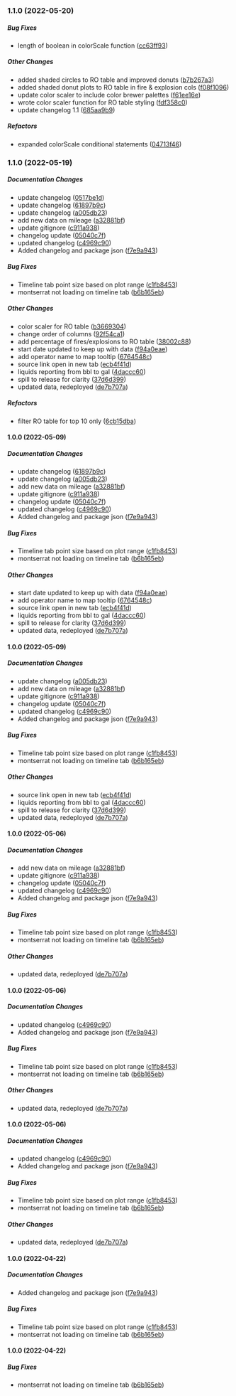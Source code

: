 ### 1.1.0 (2022-05-20)

##### Bug Fixes

*  length of boolean in colorScale function ([cc63ff93](https://github.com/jmceager/pw-dashboard/commit/cc63ff9321b7eaeae9485cb93c6e708ad0cb7388))

##### Other Changes

*  added shaded circles to RO table and improved donuts ([b7b267a3](https://github.com/jmceager/pw-dashboard/commit/b7b267a3122a8e265d10fb5dcb4b13d7e09c6d5e))
*  added shaded donut plots to RO table in fire & explosion cols ([f08f1096](https://github.com/jmceager/pw-dashboard/commit/f08f109658e720dfe25e98079a34694aa7d6bf37))
*  update color scaler to include color brewer palettes ([f61ee16e](https://github.com/jmceager/pw-dashboard/commit/f61ee16ece6cd8324844cb988fad4931f78d152f))
*  wrote color scaler function for RO table styling ([fdf358c0](https://github.com/jmceager/pw-dashboard/commit/fdf358c0f720712a4c70e981dd261ef3d4ce7c69))
*  update changelog 1.1 ([685aa9b9](https://github.com/jmceager/pw-dashboard/commit/685aa9b957f6f089f1e96f0b1b6b54a3ca30d0c5))

##### Refactors

*  expanded colorScale conditional statements ([04713f46](https://github.com/jmceager/pw-dashboard/commit/04713f467696407f92b309ddb6f0acd732f0a990))

### 1.1.0 (2022-05-19)

##### Documentation Changes

*  update changelog ([0517be1d](https://github.com/jmceager/pw-dashboard/commit/0517be1d76413c5be1e1030a728284cc2577cf37))
*  update changelog ([61897b9c](https://github.com/jmceager/pw-dashboard/commit/61897b9c04cb8d99393c399502a70ff1adf1305c))
*  update changelog ([a005db23](https://github.com/jmceager/pw-dashboard/commit/a005db23731f4a38e98b126a794c442491971a6d))
*  add new data on mileage ([a32881bf](https://github.com/jmceager/pw-dashboard/commit/a32881bf15f5af730dbfdefac8722a3f58401053))
*  update gitignore ([c911a938](https://github.com/jmceager/pw-dashboard/commit/c911a938d0a910c1ae0cdee29b0672141a5935e6))
*  changelog update ([05040c7f](https://github.com/jmceager/pw-dashboard/commit/05040c7f7e79fd6eaf0b1aac2a3006ecc8a3ba2d))
*  updated changelog ([c4969c90](https://github.com/jmceager/pw-dashboard/commit/c4969c90e4caae4f5741f4b69c72742d2da97e13))
*  Added changelog and package json ([f7e9a943](https://github.com/jmceager/pw-dashboard/commit/f7e9a943d350230e0e7505d1ac35dec2c98ba7f8))

##### Bug Fixes

*  Timeline tab point size based on plot range ([c1fb8453](https://github.com/jmceager/pw-dashboard/commit/c1fb84530011b3d0e279a9fef3dd5840b1e2b0c2))
*  montserrat not loading on timeline tab ([b6b165eb](https://github.com/jmceager/pw-dashboard/commit/b6b165eb73781879917b326c8e4eda79bbd88092))

##### Other Changes

*  color scaler for RO table ([b3669304](https://github.com/jmceager/pw-dashboard/commit/b3669304b3e8139298fb8064d1a3c25a879ceb13))
*  change order of columns ([92f54ca1](https://github.com/jmceager/pw-dashboard/commit/92f54ca16f081cb98cfdfc3110a2df013364743a))
*  add percentage of fires/explosions to RO table ([38002c88](https://github.com/jmceager/pw-dashboard/commit/38002c884354583a918bc24f820fe9b07742fb04))
*  start date updated to keep up with data ([f94a0eae](https://github.com/jmceager/pw-dashboard/commit/f94a0eae3cf25a130013e362b1adfb3e57bdb929))
*  add operator name to map tooltip ([6764548c](https://github.com/jmceager/pw-dashboard/commit/6764548c0e9066d6674407eb6ff68f8b60f9a91b))
*  source link open in new tab ([ecb4f41d](https://github.com/jmceager/pw-dashboard/commit/ecb4f41d471c5d7e267137bfa4c2a6a3f4b12df2))
*  liquids reporting from bbl to gal ([4daccc60](https://github.com/jmceager/pw-dashboard/commit/4daccc60b1acd680d6c5fc59619c308d1da855b1))
*  spill to release for clarity ([37d6d399](https://github.com/jmceager/pw-dashboard/commit/37d6d3999e5aa88fb190a81deb5347ca937b97be))
*  updated data, redeployed ([de7b707a](https://github.com/jmceager/pw-dashboard/commit/de7b707a22818d9667ee0e137b0ecd486b27f2ad))

##### Refactors

*  filter RO table for top 10 only ([6cb15dba](https://github.com/jmceager/pw-dashboard/commit/6cb15dba9dce077365d492784a4c4b28fcc1e7ad))


#### 1.0.0 (2022-05-09)

##### Documentation Changes

*  update changelog ([61897b9c](https://github.com/jmceager/pw-dashboard/commit/61897b9c04cb8d99393c399502a70ff1adf1305c))
*  update changelog ([a005db23](https://github.com/jmceager/pw-dashboard/commit/a005db23731f4a38e98b126a794c442491971a6d))
*  add new data on mileage ([a32881bf](https://github.com/jmceager/pw-dashboard/commit/a32881bf15f5af730dbfdefac8722a3f58401053))
*  update gitignore ([c911a938](https://github.com/jmceager/pw-dashboard/commit/c911a938d0a910c1ae0cdee29b0672141a5935e6))
*  changelog update ([05040c7f](https://github.com/jmceager/pw-dashboard/commit/05040c7f7e79fd6eaf0b1aac2a3006ecc8a3ba2d))
*  updated changelog ([c4969c90](https://github.com/jmceager/pw-dashboard/commit/c4969c90e4caae4f5741f4b69c72742d2da97e13))
*  Added changelog and package json ([f7e9a943](https://github.com/jmceager/pw-dashboard/commit/f7e9a943d350230e0e7505d1ac35dec2c98ba7f8))

##### Bug Fixes

*  Timeline tab point size based on plot range ([c1fb8453](https://github.com/jmceager/pw-dashboard/commit/c1fb84530011b3d0e279a9fef3dd5840b1e2b0c2))
*  montserrat not loading on timeline tab ([b6b165eb](https://github.com/jmceager/pw-dashboard/commit/b6b165eb73781879917b326c8e4eda79bbd88092))

##### Other Changes

*  start date updated to keep up with data ([f94a0eae](https://github.com/jmceager/pw-dashboard/commit/f94a0eae3cf25a130013e362b1adfb3e57bdb929))
*  add operator name to map tooltip ([6764548c](https://github.com/jmceager/pw-dashboard/commit/6764548c0e9066d6674407eb6ff68f8b60f9a91b))
*  source link open in new tab ([ecb4f41d](https://github.com/jmceager/pw-dashboard/commit/ecb4f41d471c5d7e267137bfa4c2a6a3f4b12df2))
*  liquids reporting from bbl to gal ([4daccc60](https://github.com/jmceager/pw-dashboard/commit/4daccc60b1acd680d6c5fc59619c308d1da855b1))
*  spill to release for clarity ([37d6d399](https://github.com/jmceager/pw-dashboard/commit/37d6d3999e5aa88fb190a81deb5347ca937b97be))
*  updated data, redeployed ([de7b707a](https://github.com/jmceager/pw-dashboard/commit/de7b707a22818d9667ee0e137b0ecd486b27f2ad))

#### 1.0.0 (2022-05-09)

##### Documentation Changes

*  update changelog ([a005db23](https://github.com/jmceager/pw-dashboard/commit/a005db23731f4a38e98b126a794c442491971a6d))
*  add new data on mileage ([a32881bf](https://github.com/jmceager/pw-dashboard/commit/a32881bf15f5af730dbfdefac8722a3f58401053))
*  update gitignore ([c911a938](https://github.com/jmceager/pw-dashboard/commit/c911a938d0a910c1ae0cdee29b0672141a5935e6))
*  changelog update ([05040c7f](https://github.com/jmceager/pw-dashboard/commit/05040c7f7e79fd6eaf0b1aac2a3006ecc8a3ba2d))
*  updated changelog ([c4969c90](https://github.com/jmceager/pw-dashboard/commit/c4969c90e4caae4f5741f4b69c72742d2da97e13))
*  Added changelog and package json ([f7e9a943](https://github.com/jmceager/pw-dashboard/commit/f7e9a943d350230e0e7505d1ac35dec2c98ba7f8))

##### Bug Fixes

*  Timeline tab point size based on plot range ([c1fb8453](https://github.com/jmceager/pw-dashboard/commit/c1fb84530011b3d0e279a9fef3dd5840b1e2b0c2))
*  montserrat not loading on timeline tab ([b6b165eb](https://github.com/jmceager/pw-dashboard/commit/b6b165eb73781879917b326c8e4eda79bbd88092))

##### Other Changes

*  source link open in new tab ([ecb4f41d](https://github.com/jmceager/pw-dashboard/commit/ecb4f41d471c5d7e267137bfa4c2a6a3f4b12df2))
*  liquids reporting from bbl to gal ([4daccc60](https://github.com/jmceager/pw-dashboard/commit/4daccc60b1acd680d6c5fc59619c308d1da855b1))
*  spill to release for clarity ([37d6d399](https://github.com/jmceager/pw-dashboard/commit/37d6d3999e5aa88fb190a81deb5347ca937b97be))
*  updated data, redeployed ([de7b707a](https://github.com/jmceager/pw-dashboard/commit/de7b707a22818d9667ee0e137b0ecd486b27f2ad))

#### 1.0.0 (2022-05-06)

##### Documentation Changes

*  add new data on mileage ([a32881bf](https://github.com/jmceager/pw-dashboard/commit/a32881bf15f5af730dbfdefac8722a3f58401053))
*  update gitignore ([c911a938](https://github.com/jmceager/pw-dashboard/commit/c911a938d0a910c1ae0cdee29b0672141a5935e6))
*  changelog update ([05040c7f](https://github.com/jmceager/pw-dashboard/commit/05040c7f7e79fd6eaf0b1aac2a3006ecc8a3ba2d))
*  updated changelog ([c4969c90](https://github.com/jmceager/pw-dashboard/commit/c4969c90e4caae4f5741f4b69c72742d2da97e13))
*  Added changelog and package json ([f7e9a943](https://github.com/jmceager/pw-dashboard/commit/f7e9a943d350230e0e7505d1ac35dec2c98ba7f8))

##### Bug Fixes

*  Timeline tab point size based on plot range ([c1fb8453](https://github.com/jmceager/pw-dashboard/commit/c1fb84530011b3d0e279a9fef3dd5840b1e2b0c2))
*  montserrat not loading on timeline tab ([b6b165eb](https://github.com/jmceager/pw-dashboard/commit/b6b165eb73781879917b326c8e4eda79bbd88092))

##### Other Changes

*  updated data, redeployed ([de7b707a](https://github.com/jmceager/pw-dashboard/commit/de7b707a22818d9667ee0e137b0ecd486b27f2ad))

#### 1.0.0 (2022-05-06)

##### Documentation Changes

*  updated changelog ([c4969c90](https://github.com/jmceager/pw-dashboard/commit/c4969c90e4caae4f5741f4b69c72742d2da97e13))
*  Added changelog and package json ([f7e9a943](https://github.com/jmceager/pw-dashboard/commit/f7e9a943d350230e0e7505d1ac35dec2c98ba7f8))

##### Bug Fixes

*  Timeline tab point size based on plot range ([c1fb8453](https://github.com/jmceager/pw-dashboard/commit/c1fb84530011b3d0e279a9fef3dd5840b1e2b0c2))
*  montserrat not loading on timeline tab ([b6b165eb](https://github.com/jmceager/pw-dashboard/commit/b6b165eb73781879917b326c8e4eda79bbd88092))

##### Other Changes

*  updated data, redeployed ([de7b707a](https://github.com/jmceager/pw-dashboard/commit/de7b707a22818d9667ee0e137b0ecd486b27f2ad))

#### 1.0.0 (2022-05-06)

##### Documentation Changes

*  updated changelog ([c4969c90](https://github.com/jmceager/pw-dashboard/commit/c4969c90e4caae4f5741f4b69c72742d2da97e13))
*  Added changelog and package json ([f7e9a943](https://github.com/jmceager/pw-dashboard/commit/f7e9a943d350230e0e7505d1ac35dec2c98ba7f8))

##### Bug Fixes

*  Timeline tab point size based on plot range ([c1fb8453](https://github.com/jmceager/pw-dashboard/commit/c1fb84530011b3d0e279a9fef3dd5840b1e2b0c2))
*  montserrat not loading on timeline tab ([b6b165eb](https://github.com/jmceager/pw-dashboard/commit/b6b165eb73781879917b326c8e4eda79bbd88092))

##### Other Changes

*  updated data, redeployed ([de7b707a](https://github.com/jmceager/pw-dashboard/commit/de7b707a22818d9667ee0e137b0ecd486b27f2ad))

#### 1.0.0 (2022-04-22)

##### Documentation Changes

*  Added changelog and package json ([f7e9a943](https://github.com/jmceager/pw-dashboard/commit/f7e9a943d350230e0e7505d1ac35dec2c98ba7f8))

##### Bug Fixes

*  Timeline tab point size based on plot range ([c1fb8453](https://github.com/jmceager/pw-dashboard/commit/c1fb84530011b3d0e279a9fef3dd5840b1e2b0c2))
*  montserrat not loading on timeline tab ([b6b165eb](https://github.com/jmceager/pw-dashboard/commit/b6b165eb73781879917b326c8e4eda79bbd88092))

#### 1.0.0 (2022-04-22)

##### Bug Fixes

*  montserrat not loading on timeline tab ([b6b165eb](https://github.com/jmceager/pw-dashboard/commit/b6b165eb73781879917b326c8e4eda79bbd88092))

